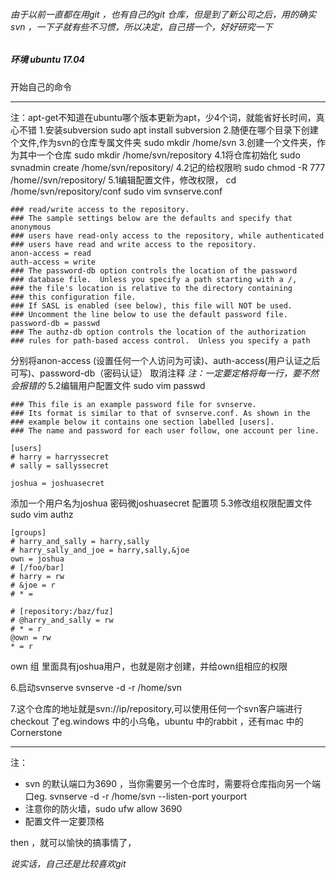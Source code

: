 ###### 由于以前一直都在用git ，也有自己的git 仓库，但是到了新公司之后，用的确实svn ，一下子就有些不习惯，所以决定，自己搭一个，好好研究一下
#####  环境 ubuntu 17.04
开始自己的命令


----------


注：apt-get不知道在ubuntu哪个版本更新为apt，少4个词，就能省好长时间，真心不错
1.安装subversion
sudo apt install subversion
2.随便在哪个目录下创建个文件,作为svn的仓库专属文件夹
sudo mkdir /home/svn
3.创建一个文件夹，作为其中一个仓库
sudo mkdir /home/svn/repository
4.1将仓库初始化
sudo svnadmin create /home/svn/repository/
4.2记的给权限哟
sudo chmod -R 777 /home//svn/repository/
5.1编辑配置文件，修改权限，
cd /home/svn/repository/conf
sudo vim svnserve.conf

```
### read/write access to the repository.
### The sample settings below are the defaults and specify that anonymous
### users have read-only access to the repository, while authenticated
### users have read and write access to the repository.
anon-access = read
auth-access = write
### The password-db option controls the location of the password
### database file.  Unless you specify a path starting with a /,
### the file's location is relative to the directory containing
### this configuration file.
### If SASL is enabled (see below), this file will NOT be used.
### Uncomment the line below to use the default password file.
password-db = passwd
### The authz-db option controls the location of the authorization
### rules for path-based access control.  Unless you specify a path
```
分别将anon-access (设置任何一个人访问为可读)、auth-access(用户认证之后可写)、password-db（密码认证） 取消注释
*注：一定要定格将每一行，要不然会报错的*
5.2编辑用户配置文件
sudo vim passwd
```
### This file is an example password file for svnserve.
### Its format is similar to that of svnserve.conf. As shown in the
### example below it contains one section labelled [users].
### The name and password for each user follow, one account per line.

[users]
# harry = harryssecret
# sally = sallyssecret

joshua = joshuasecret

```
添加一个用户名为joshua 密码微joshuasecret 配置项
5.3修改组权限配置文件
sudo vim authz
```
[groups]
# harry_and_sally = harry,sally
# harry_sally_and_joe = harry,sally,&joe
own = joshua
# [/foo/bar]
# harry = rw
# &joe = r
# * =

# [repository:/baz/fuz]
# @harry_and_sally = rw
# * = r
@own = rw
* = r

```
own 组 里面具有joshua用户，也就是刚才创建，并给own组相应的权限

6.启动svnserve
svnserve -d -r /home/svn


7.这个仓库的地址就是svn://ip/repository,可以使用任何一个svn客户端进行checkout 了eg.windows 中的小乌龟，ubuntu 中的rabbit ，还有mac 中的Cornerstone




-------


注：

 - svn 的默认端口为3690 ，当你需要另一个仓库时，需要将仓库指向另一个端口eg.  svnserve -d -r /home/svn --listen-port yourport 
 - 注意你的防火墙，sudo ufw allow 3690
 - 配置文件一定要顶格


then ，就可以愉快的搞事情了，

*说实话，自己还是比较喜欢git*
 








